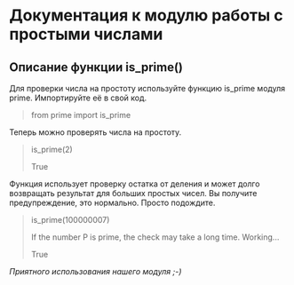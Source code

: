 Документация к модулю работы с простыми числами
===

Описание функции is_prime()
---
Для проверки числа на простоту используйте функцию is_prime модуля prime.
Импортируйте её в свой код.

> from prime import is_prime

Теперь можно проверять числа на простоту.
> is_prime(2)
>
> True

Функция использует проверку остатка от деления и может долго
возвращать результат для больших простых чисел.
Вы получите предупреждение, это нормально. Просто подождите.
> is_prime(100000007)
> 
> If the number P is prime, the check may take a long time.
> Working...
> 
> True

*Приятного использования нашего модуля ;-)*
